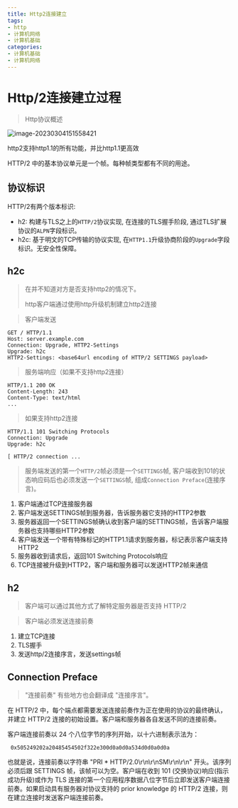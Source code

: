 ```yaml
---
title: Http2连接建立
tags:
- http
- 计算机网络
- 计算机基础
categories:
- 计算机基础
- 计算机网络
---
```




# Http/2连接建立过程

> Http协议概述

![image-20230304151558421](https://typora-blog-picture.oss-cn-chengdu.aliyuncs.com/blog/image-20230304151558421.png)





http2支持http1.1的所有功能，并比http1.1更高效

HTTP/2 中的基本协议单元是一个帧。每种帧类型都有不同的用途。





## 协议标识



HTTP/2有两个版本标识:

- h2: 构建与TLS之上的`HTTP/2`协议实现, 在连接的TLS握手阶段, 通过TLS扩展协议的`ALPN`字段标识。
- h2c: 基于明文的TCP传输的协议实现, 在`HTTP1.1`升级协商阶段的`Upgrade`字段标识。无安全性保障。



## h2c

> 在并不知道对方是否支持http2的情况下。
>
> http客户端通过使用http升级机制建立http2连接

> 客户端发送

```text
GET / HTTP/1.1
Host: server.example.com
Connection: Upgrade, HTTP2-Settings
Upgrade: h2c
HTTP2-Settings: <base64url encoding of HTTP/2 SETTINGS payload>
```

> 服务端响应（如果不支持http2连接）

```text
HTTP/1.1 200 OK
Content-Length: 243
Content-Type: text/html
...
```

> 如果支持http2连接

```text
HTTP/1.1 101 Switching Protocols
Connection: Upgrade
Upgrade: h2c

[ HTTP/2 connection ...
```



> 服务端发送的第一个`HTTP/2`帧必须是一个`SETTINGS`帧, 客户端收到101的状态响应码后也必须发送一个`SETTINGS`帧, 组成`Connection Preface`(连接序言)。



1. 客户端通过TCP连接服务器
2. 客户端发送SETTINGS帧到服务器，告诉服务器它支持的HTTP2参数
3. 服务器返回一个SETTINGS帧确认收到客户端的SETTINGS帧，告诉客户端服务器也支持哪些HTTP2参数
4. 客户端发送一个带有特殊标记的HTTP1.1请求到服务器，标记表示客户端支持HTTP2
5. 服务器收到请求后，返回101 Switching Protocols响应
6. TCP连接被升级到HTTP2，客户端和服务器可以发送HTTP2帧来通信



## h2

> 客户端可以通过其他方式了解特定服务器是否支持 HTTP/2

> 客户端必须发送连接前奏



1. 建立TCP连接
2. TLS握手
3. 发送http/2连接序言，发送settings帧



## Connection Preface

> "连接前奏" 有些地方也会翻译成 "连接序言"。

在 HTTP/2 中，每个端点都需要发送连接前奏作为正在使用的协议的最终确认，并建立 HTTP/2 连接的初始设置。客户端和服务器各自发送不同的连接前奏。

客户端连接前奏以 24 个八位字节的序列开始，以十六进制表示法为：

```text
 0x505249202a20485454502f322e300d0a0d0a534d0d0a0d0a
```

也就是说，连接前奏以字符串 "PRI * HTTP/2.0\r\n\r\nSM\r\n\r\n" 开头。该序列必须后跟 SETTINGS 帧，该帧可以为空。客户端在收到 101 (交换协议)响应(指示成功升级)或作为 TLS 连接的第一个应用程序数据八位字节后立即发送客户端连接前奏。如果启动具有服务器对协议支持的 prior knowledge 的 HTTP/2 连接，则在建立连接时发送客户端连接前奏。



